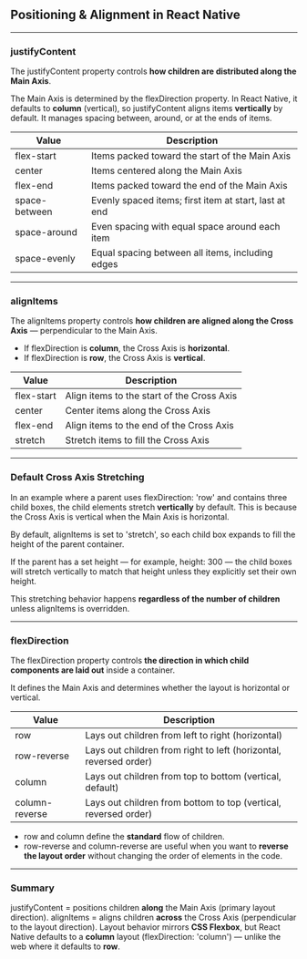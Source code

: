 ## Positioning & Alignment in React Native

---

### justifyContent

The <span class="codeSnip">justifyContent</span> property controls **how children are distributed along the Main Axis**.

The Main Axis is determined by the <span class="codeSnip">flexDirection</span> property.
In React Native, it defaults to **column** (vertical), so <span class="codeSnip">justifyContent</span> aligns items **vertically** by default.
It manages spacing between, around, or at the ends of items.

<table class="notesTable">
  <thead>
    <tr class="tableHeader">
      <th class="tableCellHeader">Value</th>
      <th class="tableCellHeader">Description</th>
    </tr>
  </thead>
  <tbody>
    <tr class="tableRow">
      <td class="tableCell">flex-start</td>
      <td class="tableCell">Items packed toward the start of the Main Axis</td>
    </tr>
    <tr class="tableRow">
      <td class="tableCell">center</td>
      <td class="tableCell">Items centered along the Main Axis</td>
    </tr>
    <tr class="tableRow">
      <td class="tableCell">flex-end</td>
      <td class="tableCell">Items packed toward the end of the Main Axis</td>
    </tr>
    <tr class="tableRow">
      <td class="tableCell">space-between</td>
      <td class="tableCell">Evenly spaced items; first item at start, last at end</td>
    </tr>
    <tr class="tableRow">
      <td class="tableCell">space-around</td>
      <td class="tableCell">Even spacing with equal space around each item</td>
    </tr>
    <tr class="tableRow">
      <td class="tableCell">space-evenly</td>
      <td class="tableCell">Equal spacing between all items, including edges</td>
    </tr>
  </tbody>
</table>

---

### alignItems

The <span class="codeSnip">alignItems</span> property controls **how children are aligned along the Cross Axis** — perpendicular to the Main Axis.

- If <span class="codeSnip">flexDirection</span> is **column**, the Cross Axis is **horizontal**.
- If <span class="codeSnip">flexDirection</span> is **row**, the Cross Axis is **vertical**.

<table class="notesTable">
  <thead>
    <tr class="tableHeader">
      <th class="tableCellHeader">Value</th>
      <th class="tableCellHeader">Description</th>
    </tr>
  </thead>
  <tbody>
    <tr class="tableRow">
      <td class="tableCell">flex-start</td>
      <td class="tableCell">Align items to the start of the Cross Axis</td>
    </tr>
    <tr class="tableRow">
      <td class="tableCell">center</td>
      <td class="tableCell">Center items along the Cross Axis</td>
    </tr>
    <tr class="tableRow">
      <td class="tableCell">flex-end</td>
      <td class="tableCell">Align items to the end of the Cross Axis</td>
    </tr>
    <tr class="tableRow">
      <td class="tableCell">stretch</td>
      <td class="tableCell">Stretch items to fill the Cross Axis</td>
    </tr>
  </tbody>
</table>

---

### Default Cross Axis Stretching

In an example where a parent <View> uses <span class="codeSnip">flexDirection: 'row'</span> and contains three child boxes, the child elements stretch **vertically** by default. This is because the Cross Axis is vertical when the Main Axis is horizontal.

By default, <span class="codeSnip">alignItems</span> is set to <span class="codeSnip">'stretch'</span>, so each child box expands to fill the height of the parent container.

If the parent has a set height — for example, <span class="codeSnip">height: 300</span> — the child boxes will stretch vertically to match that height unless they explicitly set their own height.

This stretching behavior happens **regardless of the number of children** unless <span class="codeSnip">alignItems</span> is overridden.

---

### flexDirection

The <span class="codeSnip">flexDirection</span> property controls **the direction in which child components are laid out** inside a container.

It defines the Main Axis and determines whether the layout is horizontal or vertical.

<table class="notesTable">
  <thead>
    <tr class="tableHeader">
      <th class="tableCellHeader">Value</th>
      <th class="tableCellHeader">Description</th>
    </tr>
  </thead>
  <tbody>
    <tr class="tableRow">
      <td class="tableCell">row</td>
      <td class="tableCell">Lays out children from left to right (horizontal)</td>
    </tr>
    <tr class="tableRow">
      <td class="tableCell">row-reverse</td>
      <td class="tableCell">Lays out children from right to left (horizontal, reversed order)</td>
    </tr>
    <tr class="tableRow">
      <td class="tableCell">column</td>
      <td class="tableCell">Lays out children from top to bottom (vertical, default)</td>
    </tr>
    <tr class="tableRow">
      <td class="tableCell">column-reverse</td>
      <td class="tableCell">Lays out children from bottom to top (vertical, reversed order)</td>
    </tr>
  </tbody>
</table>

- <span class="codeSnip">row</span> and <span class="codeSnip">column</span> define the **standard** flow of children.
- <span class="codeSnip">row-reverse</span> and <span class="codeSnip">column-reverse</span> are useful when you want to **reverse the layout order** without changing the order of elements in the code.

---

### Summary

<span class="codeSnip">justifyContent</span> = positions children **along** the Main Axis (primary layout direction).
<span class="codeSnip">alignItems</span> = aligns children **across** the Cross Axis (perpendicular to the layout direction).
Layout behavior mirrors **CSS Flexbox**, but React Native defaults to a **column** layout (<span class="codeSnip">flexDirection: 'column'</span>) — unlike the web where it defaults to **row**.
